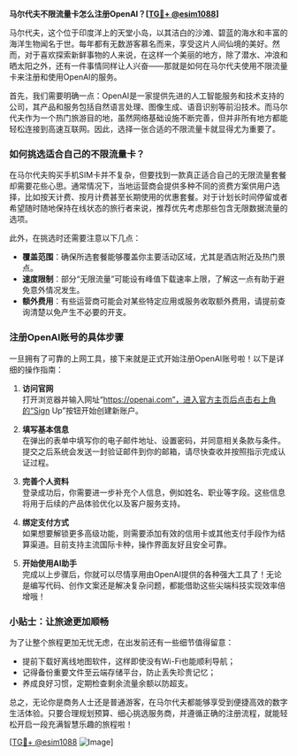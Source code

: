 **马尔代夫不限流量卡怎么注册OpenAI？[[TG💪+ @esim1088](https://t.me/s/esim1088)]**

马尔代夫，这个位于印度洋上的天堂小岛，以其洁白的沙滩、碧蓝的海水和丰富的海洋生物闻名于世。每年都有无数游客慕名而来，享受这片人间仙境的美好。然而，对于喜欢探索新鲜事物的人来说，在这样一个美丽的地方，除了潜水、冲浪和晒太阳之外，还有一件事情同样让人兴奋——那就是如何在马尔代夫使用不限流量卡来注册和使用OpenAI的服务。

首先，我们需要明确一点：OpenAI是一家提供先进的人工智能服务和技术支持的公司，其产品和服务包括自然语言处理、图像生成、语音识别等前沿技术。而马尔代夫作为一个热门旅游目的地，虽然网络基础设施不断完善，但并非所有地方都能轻松连接到高速互联网。因此，选择一张合适的不限流量卡就显得尤为重要了。

### 如何挑选适合自己的不限流量卡？

在马尔代夫购买手机SIM卡并不复杂，但要找到一款真正适合自己的无限流量套餐却需要花些心思。通常情况下，当地运营商会提供多种不同的资费方案供用户选择，比如按天计费、按月计费甚至长期使用的优惠套餐。对于计划长时间停留或者希望随时随地保持在线状态的旅行者来说，推荐优先考虑那些包含无限数据流量的选项。

此外，在挑选时还需要注意以下几点：
- **覆盖范围**：确保所选套餐能够覆盖你主要活动区域，尤其是酒店附近及热门景点。
- **速度限制**：部分“无限流量”可能设有峰值下载速率上限，了解这一点有助于避免意外情况发生。
- **额外费用**：有些运营商可能会对某些特定应用或服务收取额外费用，请提前查询清楚以免产生不必要的开支。

### 注册OpenAI账号的具体步骤

一旦拥有了可靠的上网工具，接下来就是正式开始注册OpenAI账号啦！以下是详细的操作指南：

1. **访问官网**  
   打开浏览器并输入网址“https://openai.com”，进入官方主页后点击右上角的“Sign Up”按钮开始创建新账户。

2. **填写基本信息**  
   在弹出的表单中填写你的电子邮件地址、设置密码，并同意相关条款与条件。提交之后系统会发送一封验证邮件到你的邮箱，请尽快查收并按照指示完成认证过程。

3. **完善个人资料**  
   登录成功后，你需要进一步补充个人信息，例如姓名、职业等字段。这些信息将用于后续的产品体验优化以及客户服务支持。

4. **绑定支付方式**  
   如果想要解锁更多高级功能，则需要添加有效的信用卡或其他支付手段作为结算渠道。目前支持主流国际卡种，操作界面友好且安全可靠。

5. **开始使用AI助手**  
   完成以上步骤后，你就可以尽情享用由OpenAI提供的各种强大工具了！无论是编写代码、创作文案还是解决复杂问题，都能借助这些尖端科技实现效率倍增哦！

### 小贴士：让旅途更加顺畅

为了让整个旅程更加无忧无虑，在出发前还有一些细节值得留意：
- 提前下载好离线地图软件，这样即使没有Wi-Fi也能顺利导航；
- 记得备份重要文件至云端存储平台，防止丢失珍贵记忆；
- 养成良好习惯，定期检查剩余流量余额以防超支。

总之，无论你是商务人士还是普通游客，在马尔代夫都能够享受到便捷高效的数字生活体验。只要合理规划预算、细心挑选服务商，并遵循正确的注册流程，就能轻松开启一段充满智慧乐趣的旅程啦！

[[TG💪+ @esim1088](https://t.me/s/esim1088) ![Image](https://i.postimg.cc/4NQfJmqS/Snipaste-2025-05-13-00-14-12.png)]